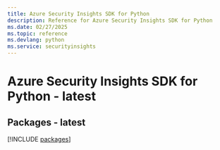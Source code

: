 ```yaml
---
title: Azure Security Insights SDK for Python
description: Reference for Azure Security Insights SDK for Python
ms.date: 02/27/2025
ms.topic: reference
ms.devlang: python
ms.service: securityinsights
---
```

# Azure Security Insights SDK for Python - latest
## Packages - latest
[!INCLUDE [packages](security-insights-index.md)]